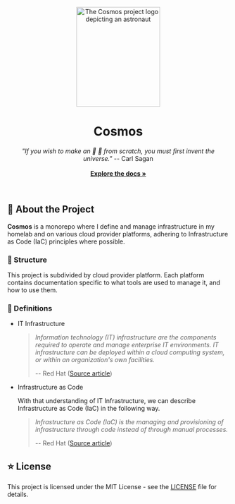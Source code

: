 <div align="center">
  <br />
  <img src="../assets/logo.png?raw=true" alt="The Cosmos project logo depicting an astronaut" width="190" height="226" />
  <br />
  <h1 align="center">Cosmos</h1>
  <p align="center">
    <i>"If you wish to make an 🍎 🥧 from scratch, you must first invent the universe."</i> -- Carl Sagan
    <br />
    <br />
    <a href="https://github.com/bryborge/cosmos/blob/main/README.md">
      <strong>Explore the docs »</strong>
    </a>
  </p>
  <br />
</div>

## 🚀 About the Project

**Cosmos** is a monorepo where I define and manage infrastructure in my homelab and on various cloud provider platforms,
adhering to Infrastructure as Code (IaC) principles where possible.

### 🧬 Structure

This project is subdivided by cloud provider platform.  Each platform contains documentation specific to what tools are
used to manage it, and how to use them.

### 📖 Definitions

*   IT Infrastructure

    > _Information technology (IT) infrastructure are the components required to operate and manage enterprise IT
    > environments. IT infrastructure can be deployed within a cloud computing system, or within an organization's own
    > facilities._
    >
    > -- Red Hat ([Source article](https://www.redhat.com/en/topics/cloud-computing/what-is-it-infrastructure))

*   Infrastructure as Code

    With that understanding of IT Infrastructure, we can describe Infrastructure as Code (IaC) in the following way.

    > _Infrastructure as Code (IaC) is the managing and provisioning of infrastructure through code instead of through
    > manual processes._
    >
    > -- Red Hat ([Source article](https://www.redhat.com/en/topics/automation/what-is-infrastructure-as-code-iac))

## ⭐ License

This project is licensed under the MIT License - see the [LICENSE](./LICENSE) file for details.
